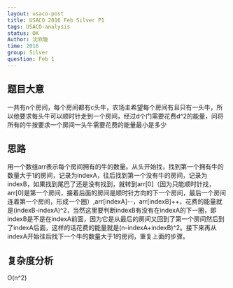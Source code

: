 ```yaml
---
layout: usaco-post
title: USACO 2016 Feb Silver P1
tags: USACO-analysis
status: OK
Author: 沈欣璇
time: 2016
group: Silver
question: Feb 1
---
```


## 题目大意

一共有n个房间，每个房间都有c头牛，农场主希望每个房间有且只有一头牛，所以他要求每头牛可以顺时针走到一个房间，经过d个门需要花费d^2的能量，问将所有的牛按要求一个房间一头牛需要花费的能量最小是多少

## 思路

用一个数组arr表示每个房间拥有的牛的数量。从头开始找，找到第一个拥有牛的数量大于1的房间，记录为indexA，往后找到第一个没有牛的房间，记录为indexB，如果找到尾巴了还是没有找到，就转到arr[0]（因为只能顺时针找，arr[0]是第一个房间，接着后面的房间是顺时针方向的下一个房间，最后一个房间连着第一个房间，形成一个圈）,arr[indexA]--，arr[indexB]++，花费的能量就是(indexB-indexA)\^2，当然这里要判断indexB有没有在indexA的下一圈，即indexB是不是在indexA前面，因为它是从最后的房间又回到了第一个房间然后到了indexA后面，这样的话花费的能量就是(n-indexA+indexB)\^2。接下来再从indexA开始往后找下一个牛的数量大于1的房间，重复上面的步骤。

## 复杂度分析

O(n^2)